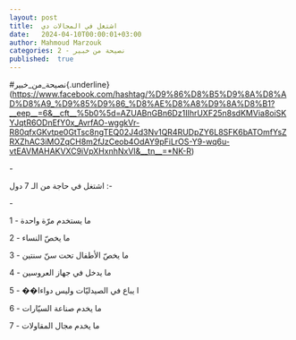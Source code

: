 ```yaml
---
layout: post
title:  اشتغل في المجالات دي
date:   2024-04-10T00:00:01+03:00
author: Mahmoud Marzouk
categories: 2 - نصيحة من خبير
published:  true
---
```

\#نصيحة_من_خبير{.underline}(https://www.facebook.com/hashtag/%D9%86%D8%B5%D9%8A%D8%AD%D8%A9_%D9%85%D9%86_%D8%AE%D8%A8%D9%8A%D8%B1?__eep__=6&__cft__%5b0%5d=AZUABnGBn6Dz1IIhrUXF25n8sdKMVia8oiSKYJqtR6ODnEfY0x_AvrfAO-wggkVr-R80qfxGKvtpe0GtTsc8ngTEQ02J4d3Nv1QR4RUDpZY6L8SFK6bATOmfYsZRXZhAC3iMOZqCH8m2fJzCeob4OdAY9pFiLrOS-Y9-wq6u-vtEAVMAHAKVXC9iVpXHxnhNxVI&__tn__=*NK-R)

\-

اشتغل في حاجة من الـ 7 دول :-

\-

1 - ما يستخدم مرّة واحدة

2 - ما يخصّ النساء

3 - ما يخصّ الأطفال تحت سنّ سنتين

4 - ما يدخل في جهاز العروسين

5 - ��ا يباع في الصيدليّات وليس دواءا

6 - ما يخدم صناعة السيّارات

7 - ما يخدم مجال المقاولات
